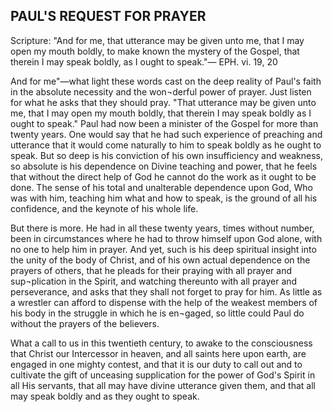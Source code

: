 ## PAUL'S REQUEST FOR PRAYER ##

Scripture: "And for me, that utterance may be given unto me, that I may open my mouth boldly, to make known the mystery of the Gospel, that therein I may speak boldly, as I ought to speak."— EPH. vi. 19, 20



And for me"—what light these words cast on the deep reality of Paul's faith in the absolute necessity and the won¬derful power of prayer. Just listen for what he asks that they should pray. "That utterance may be given unto me, that I may open my mouth boldly, that therein I may speak boldly as I ought to speak." Paul had now been a minister of the Gospel for more than twenty years. One would say that he had such experience of preaching and utterance that it would come naturally to him to speak boldly as he ought to speak. But so deep is his conviction of his own insufficiency and weakness, so absolute is his dependence on Divine teaching and power, that he feels that without the direct help of God he cannot do the work as it ought to be done. The sense of his total and unalterable dependence upon God, Who was with him, teaching him what and how to speak, is the ground of all his confidence, and the keynote of his whole life.



But there is more. He had in all these twenty years, times without number, been in circumstances where he had to throw himself upon God alone, with no one to help him in prayer. And yet, such is his deep spiritual insight into the unity of the body of Christ, and of his own actual dependence on the prayers of others, that he pleads for their praying with all prayer and sup¬plication in the Spirit, and watching thereunto with all prayer and perseverance, and asks that they shall not forget to pray for him. As little as a wrestler can afford to dispense with the help of the weakest members of his body in the struggle in which he is en¬gaged, so little could Paul do without the prayers of the believers.



What a call to us in this twentieth century, to awake to the consciousness that Christ our Intercessor in heaven, and all saints here upon earth, are engaged in one mighty contest, and that it is our duty to call out and to cultivate the gift of unceasing supplication for the power of God's Spirit in all His servants, that all may have divine utterance given them, and that all may speak boldly and as they ought to speak.

